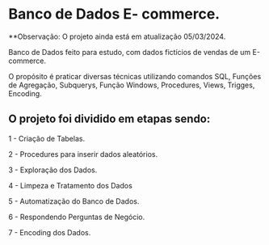 # Banco de Dados   E- commerce.

**Observação: O projeto ainda está em atualização 05/03/2024.

Banco de Dados feito para estudo, com dados fictícios de vendas de um E-commerce.

O propósito é praticar diversas técnicas utilizando comandos SQL, Funções de Agregação, Subquerys,  Função Windows, Procedures, Views, Trigges, Encoding.

## O projeto foi dividido em etapas sendo:

1 - Criação de Tabelas.

2 - Procedures para inserir dados aleatórios.

3 - Exploração dos Dados.

4 - Limpeza e Tratamento dos Dados

5 - Automatização do Banco de Dados.

6 - Respondendo Perguntas de Negócio.

7 - Encoding dos Dados.

